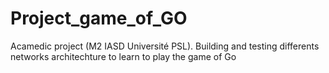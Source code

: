 # Project_game_of_GO
Acamedic project (M2 IASD Université PSL). Building and testing differents networks architechture to learn to play the game of Go 
